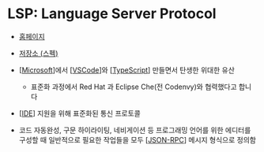 # LSP: Language Server Protocol

- [홈페이지](https://microsoft.github.io/language-server-protocol/)
- [저장소 (스펙)](https://github.com/microsoft/language-server-protocol)

- [[Microsoft]]에서 [[VSCode]]와 [[TypeScript]] 만들면서 탄생한 위대한 유산
  - 표준화 과정에서 Red Hat 과 Eclipse Che(전 Codenvy)와 협력했다고 합니다

- [[IDE]] 지원을 위해 표준화된 통신 프로토콜

- 코드 자동완성, 구문 하이라이팅, 네비게이션 등 프로그래밍 언어를 위한 에디터를 구성할 때 일반적으로 필요한 작업들을 모두 [[JSON-RPC]] 메시지 형식으로 정의함

[//begin]: # "Autogenerated link references for markdown compatibility"
[Microsoft]: Microsoft "Microsoft"
[VSCode]: VSCode "VSCode"
[TypeScript]: TypeScript "TypeScript"
[IDE]: IDE "IDE: Integrated Development Environment"
[JSON-RPC]: JSON-RPC "JSON-RPC"
[//end]: # "Autogenerated link references"